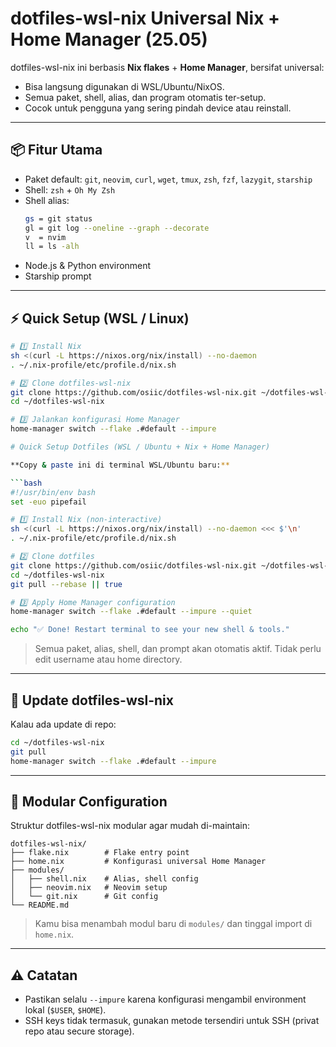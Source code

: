 
# dotfiles-wsl-nix Universal Nix + Home Manager (25.05)

dotfiles-wsl-nix ini berbasis **Nix flakes** + **Home Manager**, bersifat universal:
- Bisa langsung digunakan di WSL/Ubuntu/NixOS.
- Semua paket, shell, alias, dan program otomatis ter-setup.
- Cocok untuk pengguna yang sering pindah device atau reinstall.

---

## 📦 Fitur Utama

- Paket default: `git`, `neovim`, `curl`, `wget`, `tmux`, `zsh`, `fzf`, `lazygit`, `starship`
- Shell: `zsh` + `Oh My Zsh`
- Shell alias:
  ```bash
  gs = git status
  gl = git log --oneline --graph --decorate
  v  = nvim
  ll = ls -alh
  ```

* Node.js & Python environment
* Starship prompt

---

## ⚡ Quick Setup (WSL / Linux)

```bash
# 1️⃣ Install Nix
sh <(curl -L https://nixos.org/nix/install) --no-daemon
. ~/.nix-profile/etc/profile.d/nix.sh

# 2️⃣ Clone dotfiles-wsl-nix
git clone https://github.com/osiic/dotfiles-wsl-nix.git ~/dotfiles-wsl-nix
cd ~/dotfiles-wsl-nix

# 3️⃣ Jalankan konfigurasi Home Manager
home-manager switch --flake .#default --impure

# Quick Setup Dotfiles (WSL / Ubuntu + Nix + Home Manager)

**Copy & paste ini di terminal WSL/Ubuntu baru:**

```bash
#!/usr/bin/env bash
set -euo pipefail

# 1️⃣ Install Nix (non-interactive)
sh <(curl -L https://nixos.org/nix/install) --no-daemon <<< $'\n'
. ~/.nix-profile/etc/profile.d/nix.sh

# 2️⃣ Clone dotfiles
git clone https://github.com/osiic/dotfiles-wsl-nix.git ~/dotfiles-wsl-nix
cd ~/dotfiles-wsl-nix
git pull --rebase || true

# 3️⃣ Apply Home Manager configuration
home-manager switch --flake .#default --impure --quiet

echo "✅ Done! Restart terminal to see your new shell & tools."
```

> Semua paket, alias, shell, dan prompt akan otomatis aktif.
> Tidak perlu edit username atau home directory.

---

## 🔄 Update dotfiles-wsl-nix

Kalau ada update di repo:

```bash
cd ~/dotfiles-wsl-nix
git pull
home-manager switch --flake .#default --impure
```

---

## 🧩 Modular Configuration

Struktur dotfiles-wsl-nix modular agar mudah di-maintain:

```
dotfiles-wsl-nix/
├── flake.nix        # Flake entry point
├── home.nix         # Konfigurasi universal Home Manager
├── modules/
│   ├── shell.nix    # Alias, shell config
│   ├── neovim.nix   # Neovim setup
│   └── git.nix      # Git config
└── README.md
```

> Kamu bisa menambah modul baru di `modules/` dan tinggal import di `home.nix`.

---

## ⚠️ Catatan
* Pastikan selalu `--impure` karena konfigurasi mengambil environment lokal (`$USER`, `$HOME`).
* SSH keys tidak termasuk, gunakan metode tersendiri untuk SSH (privat repo atau secure storage).
